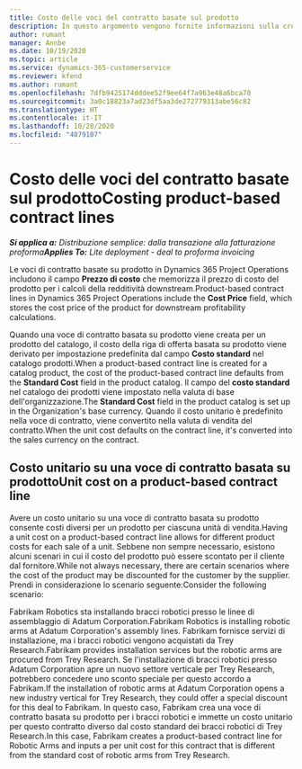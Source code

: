 ```yaml
---
title: Costo delle voci del contratto basate sul prodotto
description: In questo argomento vengono fornite informazioni sulla creazione
author: rumant
manager: Annbe
ms.date: 10/19/2020
ms.topic: article
ms.service: dynamics-365-customerservice
ms.reviewer: kfend
ms.author: rumant
ms.openlocfilehash: 7dfb9425174dddee52f9ee64f7a963e48a6bca70
ms.sourcegitcommit: 3a0c18823a7ad23df5aa3de272779313abe56c82
ms.translationtype: HT
ms.contentlocale: it-IT
ms.lasthandoff: 10/20/2020
ms.locfileid: "4079107"
---
```

# <a name="costing-product-based-contract-lines"></a><span data-ttu-id="586ab-103">Costo delle voci del contratto basate sul prodotto</span><span class="sxs-lookup"><span data-stu-id="586ab-103">Costing product-based contract lines</span></span>

<span data-ttu-id="586ab-104">_**Si applica a:** Distribuzione semplice: dalla transazione alla fatturazione proforma_</span><span class="sxs-lookup"><span data-stu-id="586ab-104">_**Applies To:** Lite deployment - deal to proforma invoicing_</span></span>


<span data-ttu-id="586ab-105">Le voci di contratto basate su prodotto in Dynamics 365 Project Operations includono il campo **Prezzo di costo** che memorizza il prezzo di costo del prodotto per i calcoli della redditività downstream.</span><span class="sxs-lookup"><span data-stu-id="586ab-105">Product-based contract lines in Dynamics 365 Project Operations include the **Cost Price** field, which stores the cost price of the product for downstream profitability calculations.</span></span>

<span data-ttu-id="586ab-106">Quando una voce di contratto basata su prodotto viene creata per un prodotto del catalogo, il costo della riga di offerta basata su prodotto viene derivato per impostazione predefinita dal campo **Costo standard** nel catalogo prodotti.</span><span class="sxs-lookup"><span data-stu-id="586ab-106">When a product-based contract line is created for a catalog product, the cost of the product-based contract line defaults from the **Standard Cost** field in the product catalog.</span></span> <span data-ttu-id="586ab-107">Il campo del **costo standard** nel catalogo dei prodotti viene impostato nella valuta di base dell'organizzazione.</span><span class="sxs-lookup"><span data-stu-id="586ab-107">The **Standard Cost** field in the product catalog is set up in the Organization's base currency.</span></span> <span data-ttu-id="586ab-108">Quando il costo unitario è predefinito nella voce di contratto, viene convertito nella valuta di vendita del contratto.</span><span class="sxs-lookup"><span data-stu-id="586ab-108">When the unit cost defaults on the contract line, it's converted into the sales currency on the contract.</span></span>

## <a name="unit-cost-on-a-product-based-contract-line"></a><span data-ttu-id="586ab-109">Costo unitario su una voce di contratto basata su prodotto</span><span class="sxs-lookup"><span data-stu-id="586ab-109">Unit cost on a product-based contract line</span></span>

<span data-ttu-id="586ab-110">Avere un costo unitario su una voce di contratto basata su prodotto consente costi diversi per un prodotto per ciascuna unità di vendita.</span><span class="sxs-lookup"><span data-stu-id="586ab-110">Having a unit cost on a product-based contract line allows for different product costs for each sale of a unit.</span></span> <span data-ttu-id="586ab-111">Sebbene non sempre necessario, esistono alcuni scenari in cui il costo del prodotto può essere scontato per il cliente dal fornitore.</span><span class="sxs-lookup"><span data-stu-id="586ab-111">While not always necessary, there are certain scenarios where the cost of the product may be discounted for the customer by the supplier.</span></span> <span data-ttu-id="586ab-112">Prendi in considerazione lo scenario seguente:</span><span class="sxs-lookup"><span data-stu-id="586ab-112">Consider the following scenario:</span></span>

<span data-ttu-id="586ab-113">Fabrikam Robotics sta installando bracci robotici presso le linee di assemblaggio di Adatum Corporation.</span><span class="sxs-lookup"><span data-stu-id="586ab-113">Fabrikam Robotics is installing robotic arms at Adatum Corporation's assembly lines.</span></span> <span data-ttu-id="586ab-114">Fabrikam fornisce servizi di installazione, ma i bracci robotici vengono acquistati da Trey Research.</span><span class="sxs-lookup"><span data-stu-id="586ab-114">Fabrikam provides installation services but the robotic arms are procured from Trey Research.</span></span> <span data-ttu-id="586ab-115">Se l'installazione di bracci robotici presso Adatum Corporation apre un nuovo settore verticale per Trey Research, potrebbero concedere uno sconto speciale per questo accordo a Fabrikam.</span><span class="sxs-lookup"><span data-stu-id="586ab-115">If the installation of robotic arms at Adatum Corporation opens a new industry vertical for Trey Research, they could offer a special discount for this deal to Fabrikam.</span></span> <span data-ttu-id="586ab-116">In questo caso, Fabrikam crea una voce di contratto basata su prodotto per i bracci robotici e immette un costo unitario per questo contratto diverso dal costo standard dei bracci robotici di Trey Research.</span><span class="sxs-lookup"><span data-stu-id="586ab-116">In this case, Fabrikam creates a product-based contract line for Robotic Arms and inputs a per unit cost for this contract that is different from the standard cost of robotic arms from Trey Research.</span></span>
